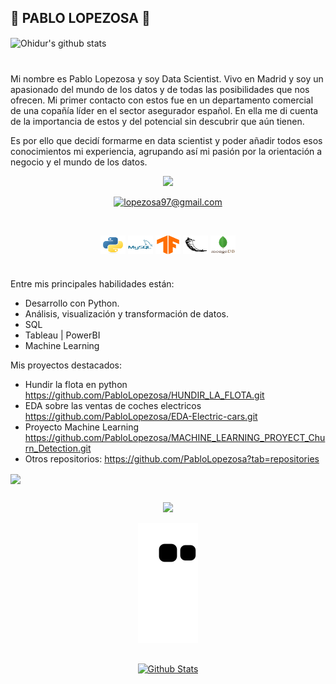 
<p align="center">	
	
## 🌟 PABLO LOPEZOSA 🌟 



<img align="center" src="https://github-readme-stats.vercel.app/api?username=PabloLopezosa&show_icons=true&theme=Gradient&line_height=21" alt="Ohidur's github stats"/>


#

Mi nombre es Pablo Lopezosa y soy Data Scientist. Vivo en Madrid y soy un apasionado del mundo de los datos y de todas las posibilidades que nos ofrecen. Mi primer contacto con estos fue en un departamento comercial de una copañía líder en el sector asegurador español. En ella me di cuenta de la importancia de estos y del potencial sin descubrir que aún tienen.

Es por ello que decidí formarme en data scientist y poder añadir todos esos conocimientos mi experiencia, agrupando así mi pasión por la orientación a negocio y el mundo de los datos. 

	
<p align="center">
<a href="https://www.linkedin.com/in/pablo-lopezosa-del-pino/" target="_blank"><img src="https://img.shields.io/badge/-LinkedIn-%230077B5?style=for-the-badge&logo=linkedin&logoColor=white" target="_blank"></a>
  
	
  <p align="center">
<a href="mailto:lopezosa97@gmail.com?subject=Github%20Visitor&body=Hi%20Ohidur,..."><img src="http://img.shields.io/badge/lopezosa97@gmail.com-_?label=Send%20Mail&style=social&logo=gmail" alt="lopezosa97@gmail.com"></a>
	  

<div style="display: inline_block"><br>
<p align="center">
<img align="center" alt="Hugo-Python" height="30" width="40" src="https://raw.githubusercontent.com/devicons/devicon/master/icons/python/python-original.svg">
<img align="center" alt="Hugo-SQL" height="30" width="40" src="https://github.com/devicons/devicon/blob/master/icons/mysql/mysql-plain-wordmark.svg">
<img align="center" alt="Hugo-tensor" height="30" width="40" src="https://github.com/devicons/devicon/blob/master/icons/tensorflow/tensorflow-original.svg">
<img align="center" alt="Hugo-flask" height="30" width="40" src="https://github.com/devicons/devicon/blob/master/icons/flask/flask-original.svg">
<img align="center" alt="Hugo-flask" height="30" width="40" src="https://github.com/devicons/devicon/blob/master/icons/mongodb/mongodb-original-wordmark.svg">
	  
#
	  

Entre mis principales habilidades están:
- Desarrollo con Python. 
- Análisis, visualización y transformación de datos.
- SQL
- Tableau | PowerBI 
- Machine Learning

	
Mis proyectos destacados: 
- Hundir la flota en python https://github.com/PabloLopezosa/HUNDIR_LA_FLOTA.git 
- EDA sobre las ventas de coches electricos https://github.com/PabloLopezosa/EDA-Electric-cars.git
- Proyecto Machine Learning https://github.com/PabloLopezosa/MACHINE_LEARNING_PROYECT_Churn_Detection.git
- Otros repositorios: https://github.com/PabloLopezosa?tab=repositories
	
	



		
<p>
<img align="center" src="https://github-readme-stats.vercel.app/api/top-langs/?username=PabloLopezosa&theme=Gradient&hide_langs_below=1&layout=compact" />
</p>
	
	
##

<div align="center">
  <a href="https://github.com/hugomeschini">
  <img height="180em" src="https://github-readme-stats.vercel.app/api?username=hugomeschini&show_icons=true&theme=dark&include_all_commits=true&count_private=true"/>
    
  ![Snake animation](https://github.com/rafaballerini/rafaballerini/blob/output/github-contribution-grid-snake.svg)
 
</div>
  
##	
	
<p align="center">
        <img src="https://raw.githubusercontent.com/bornmay/bornmay/Update/svg/Bottom.svg" alt="Github Stats" />
</p>	
